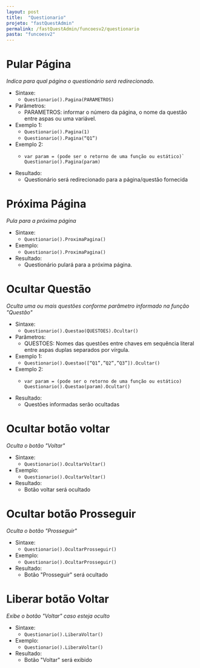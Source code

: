 ```yaml
---
layout: post
title:  "Questionario"
projeto: "fastQuestAdmin"
permalink: /fastQuestAdmin/funcoesv2/questionario
pasta: "funcoesv2"
---
```

# Pular Página
*Indica para qual página o questionário será redirecionado.*
- Sintaxe:
    - `Questionario().Pagina(PARAMETROS)`
- Parâmetros:
    - PARAMETROS: informar o número da página, o nome da questão entre aspas ou uma variável.
- Exemplo 1:
    - `Questionario().Pagina(1)`
    - `Questionario().Pagina(“Q1”)`
- Exemplo 2:
    - <pre>
      <code>var param = (pode ser o retorno de uma função ou estático)`
      Questionario().Pagina(param)</code>
      </pre>
- Resultado:
    - Questionário será redirecionado para a página/questão fornecida  


# Próxima Página
*Pula para a próxima página*
- Sintaxe: 
    - `Questionario().ProximaPagina()`
- Exemplo:
    - `Questionario().ProximaPagina()`
- Resultado:
    - Questionário pulará para a próxima página.


# Ocultar Questão
*Oculta uma ou mais questões conforme parâmetro informado na função "Questão"*
- Sintaxe: 
    - `Questionario().Questao(QUESTOES).Ocultar()`
- Parâmetros:
    - QUESTOES: Nomes das questões entre chaves em sequência literal entre aspas duplas separados por vírgula.
- Exemplo 1:
    - `Questionario().Questao([“Q1”,”Q2”,”Q3”]).Ocultar()`
- Exemplo 2:
    - <pre>
      <code>var param = (pode ser o retorno de uma função ou estático)
      Questionario().Questao(param).Ocultar()</code>
      </pre>
- Resultado:
    - Questões informadas serão ocultadas


# Ocultar botão voltar
*Oculta o botão "Voltar"*
- Sintaxe:
    - `Questionario().OcultarVoltar()`
- Exemplo:
    - `Questionario().OcultarVoltar()`
- Resultado:
    - Botão voltar será ocultado

# Ocultar botão Prosseguir
*Oculta o botão "Prosseguir"*
- Sintaxe: 
    - `Questionario().OcultarProsseguir()`
- Exemplo:
    - `Questionario().OcultarProsseguir()`
- Resultado:
    - Botão "Prosseguir" será ocultado

# Liberar botão Voltar
*Exibe o botão "Voltar" caso esteja oculto*
- Sintaxe:
    - `Questionario().LiberaVoltar()`
- Exemplo: 
    - `Questionario().LiberaVoltar()`
- Resultado:
    - Botão "Voltar" será exibido    
    

